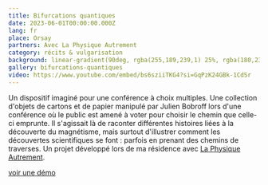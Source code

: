 ```yaml
---
title: Bifurcations quantiques
date: 2023-06-01T00:00:00.000Z
lang: fr
place: Orsay
partners: Avec La Physique Autrement
category: récits & vulgarisation
background: linear-gradient(90deg, rgba(255,189,239,1) 25%, rgba(180,238,255,1), 48%, rgba(229,230,229,1) 69%, rgba(34,122,75,1) 100%)
gallery: bifurcations-quantiques
video: https://www.youtube.com/embed/bs6sziiTKG4?si=GqPzK24GBk-1CdSr
---
```

Un dispositif imaginé pour une conférence à choix multiples. Une collection d'objets de cartons et de papier manipulé par Julien Bobroff lors d'une conférence où le public est amené à voter pour choisir le chemin que celle-ci emprunte. Il s'agissait là de raconter différentes histoires liées à la découverte du magnétisme, mais surtout d'illustrer comment les découvertes scientifiques se font : parfois en prenant des chemins de traverses. Un projet développé lors de ma résidence avec [La Physique Autrement](https://hebergement.universite-paris-saclay.fr/supraconductivite/projet/toktoks/).

[voir une démo](https://youtu.be/uIqkitE1gqQ?feature=shared)

